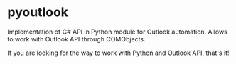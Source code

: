 # pyoutlook
Implementation of C# API in Python module for Outlook automation. Allows to work with Outlook API through COMObjects.

If you are looking for the way to work with Python and Outlook API, that's it!
